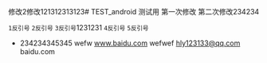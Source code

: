 修改2修改121312313123# TEST_android
测试用
第一次修改
第二次修改234234

` 1反引号 `
`` 2反引号 ``
``` 3反引号 ```1231231
```` 4反引号 ````
````` 5反引号 `````
+ 234234345345
wefw
  www.baidu.com
  wefwef
hly123133@qq.com
baidu.com

